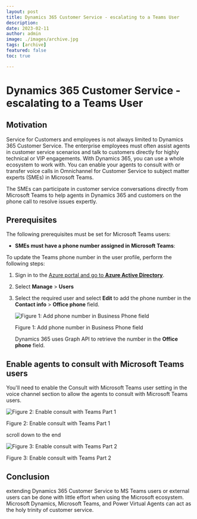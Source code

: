 ```yaml
---
layout: post
title: Dynamics 365 Customer Service - escalating to a Teams User
description: 
date: 2023-02-11
author: admin
image: ./images/archive.jpg
tags: [archive]
featured: false
toc: true

---
```



# Dynamics 365 Customer Service - escalating to a Teams User

## Motivation

Service for Customers and employees is not always limited to Dynamics 365 Customer Service. The enterprise employees must often assist agents in customer service scenarios and talk to customers directly for highly technical or VIP engagements. With Dynamics 365, you can use a whole ecosystem to work with. You can enable your agents to consult with or transfer voice calls in Omnichannel for Customer Service to subject matter experts (SMEs) in Microsoft Teams.

The SMEs can participate in customer service conversations directly from Microsoft Teams to help agents in Dynamics 365 and customers on the phone call to resolve issues expertly.

## Prerequisites

The following prerequisites must be set for Microsoft Teams users:

* **SMEs must have a phone number assigned in Microsoft Teams**:

To update the Teams phone number in the user profile, perform the following steps:

1. Sign in to the [Azure portal and go to **Azure Active Directory**](https://aad.portal.azure.com/#view/Microsoft_AAD_UsersAndTenants/UserManagementMenuBlade/~/AllUsers).

2. Select **Manage** &gt; **Users**

3. Select the required user and select **Edit** to add the phone number in the **Contact info** &gt; **Office phone** field.

    ![Figure 1: Add phone number in Business Phone field]({{site.baseurl}}/images/cldzxrf0h07s3o1nv92vf064m.md/9bf0a544-2fe2-48e8-81ab-014c503eff28.png)

    Figure 1: Add phone number in Business Phone field

    Dynamics 365 uses Graph API to retrieve the number in the **Office phone** field.

## **Enable agents to consult with Microsoft Teams users**

You'll need to enable the Consult with Microsoft Teams user setting in the voice channel section to allow the agents to consult with Microsoft Teams users.

![Figure 2: Enable consult with Teams Part 1]({{site.baseurl}}/images/cldzxrf0h07s3o1nv92vf064m.md/9de0e8f2-2906-4ac5-ad73-96860fd11cf2.png)

Figure 2: Enable consult with Teams Part 1

scroll down to the end

![Figure 3: Enable consult with Teams Part 2]({{site.baseurl}}/images/cldzxrf0h07s3o1nv92vf064m.md/99819938-40a6-463f-aec4-e3fb4a6233b1.png)

Figure 3: Enable consult with Teams Part 2

## Conclusion

extending Dynamics 365 Customer Service to MS Teams users or external users can be done with little effort when using the Microsoft ecosystem. Microsoft Dynamics, Microsoft Teams, and Power Virtual Agents can act as the holy trinity of customer service.
